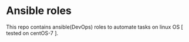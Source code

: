 # Ansible roles 

This repo contains ansible(DevOps) roles to automate tasks on linux OS [ tested on centOS-7 ].
